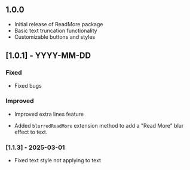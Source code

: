 ## 1.0.0

- Initial release of ReadMore package
- Basic text truncation functionality
- Customizable buttons and styles

## [1.0.1] - YYYY-MM-DD
### Fixed
- Fixed bugs

### Improved
- Improved extra lines feature

- Added `blurredReadMore` extension method to add a "Read More" blur effect to text.

### [1.1.3] - 2025-03-01
- Fixed text style not applying to text